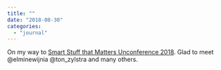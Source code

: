 ```yaml
---
title: ""
date: "2018-08-30"
categories: 
  - "journal"
---
```


On my way to [Smart Stuff that Matters Unconference 2018](https://www.zylstra.org/blog/stuff-that-matters-unconference-2018-smart-home-edition/). Glad to meet @elminewijnia @ton\_zylstra and many others.
